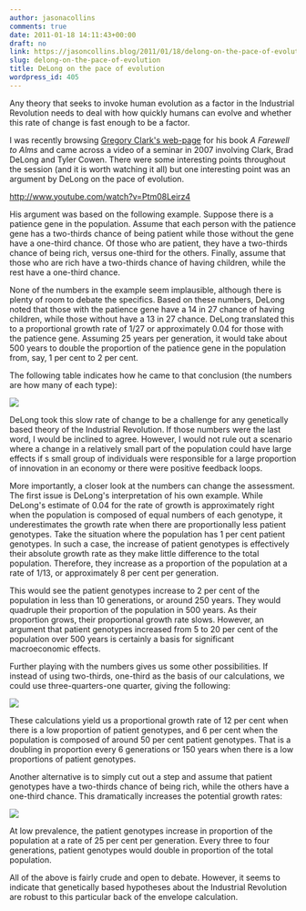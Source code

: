 ```yaml
---
author: jasonacollins
comments: true
date: 2011-01-18 14:11:43+00:00
draft: no
link: https://jasoncollins.blog/2011/01/18/delong-on-the-pace-of-evolution/
slug: delong-on-the-pace-of-evolution
title: DeLong on the pace of evolution
wordpress_id: 405
---
```


Any theory that seeks to invoke human evolution as a factor in the Industrial Revolution needs to deal with how quickly humans can evolve and whether this rate of change is fast enough to be a factor.

I was recently browsing [Gregory Clark's web-page](http://www.econ.ucdavis.edu/faculty/gclark/a_farewell_to_alms.html) for his book _A Farewell to Alms_ and came across a video of a seminar in 2007 involving Clark, Brad DeLong and Tyler Cowen. There were some interesting points throughout the session (and it is worth watching it all) but one interesting point was an argument by DeLong on the pace of evolution.

http://www.youtube.com/watch?v=Ptm08Leirz4

His argument was based on the following example. Suppose there is a patience gene in the population. Assume that each person with the patience gene has a two-thirds chance of being patient while those without the gene have a one-third chance. Of those who are patient, they have a two-thirds chance of being rich, versus one-third for the others. Finally, assume that those who are rich have a two-thirds chance of having children, while the rest have a one-third chance.

None of the numbers in the example seem implausible, although there is plenty of room to debate the specifics. Based on these numbers, DeLong noted that those with the patience gene have a 14 in 27 chance of having children, while those without have a 13 in 27 chance. DeLong translated this to a proportional growth rate of 1/27 or approximately 0.04 for those with the patience gene. Assuming 25 years per generation, it would take about 500 years to double the proportion of the patience gene in the population from, say, 1 per cent to 2 per cent.

The following table indicates how he came to that conclusion (the numbers are how many of each type):

![](/img/2011-01-18-delong-on-the-pace-of-evolution/delong-1.png)

DeLong took this slow rate of change to be a challenge for any genetically based theory of the Industrial Revolution. If those numbers were the last word, I would be inclined to agree. However, I would not rule out a scenario where a change in a relatively small part of the population could have large effects if s small group of individuals were responsible for a large proportion of innovation in an economy or there were positive feedback loops.

More importantly, a closer look at the numbers can change the assessment. The first issue is DeLong's interpretation of his own example. While DeLong's estimate of 0.04 for the rate of growth is approximately right when the population is composed of equal numbers of each genotype, it underestimates the growth rate when there are proportionally less patient genotypes. Take the situation where the population has 1 per cent patient genotypes. In such a case, the increase of patient genotypes is effectively their absolute growth rate as they make little difference to the total population. Therefore, they increase as a proportion of the population at a rate of 1/13, or approximately 8 per cent per generation.

This would see the patient genotypes increase to 2 per cent of the population in less than 10 generations, or around 250 years. They would quadruple their proportion of the population in 500 years. As their proportion grows, their proportional growth rate slows. However, an argument that patient genotypes increased from 5 to 20 per cent of the population over 500 years is certainly a basis for significant macroeconomic effects.

Further playing with the numbers gives us some other possibilities. If instead of using two-thirds, one-third as the basis of our calculations, we could use three-quarters-one quarter, giving the following:

![](/img/2011-01-18-delong-on-the-pace-of-evolution/delong-2.png)

These calculations yield us a proportional growth rate of 12 per cent when there is a low proportion of patient genotypes, and 6 per cent when the population is composed of around 50 per cent patient genotypes. That is a doubling in proportion every 6 generations or 150 years when there is a low proportions of patient genotypes.

Another alternative is to simply cut out a step and assume that patient genotypes have a two-thirds chance of being rich, while the others have a one-third chance. This dramatically increases the potential growth rates:

![](/img/2011-01-18-delong-on-the-pace-of-evolution/delong-3.png)

At low prevalence, the patient genotypes increase in proportion of the population at a rate of 25 per cent per generation. Every three to four generations, patient genotypes would double in proportion of the total population.

All of the above is fairly crude and open to debate. However, it seems to indicate that genetically based hypotheses about the Industrial Revolution are robust to this particular back of the envelope calculation.

